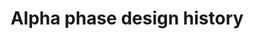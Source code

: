 ---
tags: false
layout: collection
title: Alpha phase design history
description: Design history of the sprints we run in Alpha phase.
pagination:
  data: collections.alpha-phase
  reverse: true
  size: 50
permalink: "alpha-phase//"
eleventyComputed:
  eleventyNavigation:
    key: "{{ title }}"
    excerpt: "{{ description }}"
    parent: home
---